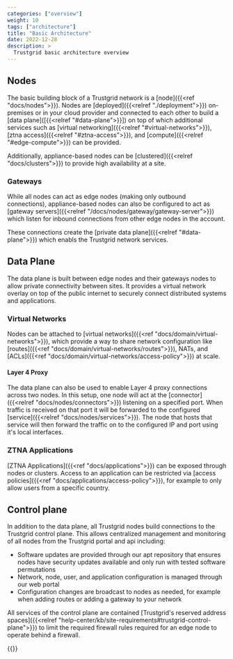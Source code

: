 ```yaml
---
categories: ["overview"]
weight: 10
tags: ["architecture"]
title: "Basic Architecture"
date: 2022-12-28
description: >
  Trustgrid basic architecture overview
---
```


## Nodes

The basic building block of a Trustgrid network is a [node]({{<ref "docs/nodes">}}). Nodes are [deployed]({{<relref "./deployment">}}) on-premises or in your cloud provider and connected to each other to build a [data plane]([{{<relref "#data-plane">}}]) on top of which additional services such as [virtual networking]({{<relref "#virtual-networks">}}), [ztna access]({{<relref "#ztna-access">}}), and [compute]({{<relref "#edge-compute">}}) can be provided.

Additionally, appliance-based nodes can be [clustered]({{<relref "docs/clusters">}}) to provide high availability at a site. 

### Gateways
While all nodes can act as edge nodes (making only outbound connections), appliance-based nodes can also be configured to act as [gateway servers]({{<relref "/docs/nodes/gateway/gateway-server">}}) which listen for inbound connections from other edge nodes in the account.  

These connections create the [private data plane]({{<relref "#data-plane">}}) which enabls the Trustgrid network services.

## Data Plane

The data plane is built between edge nodes and their gateways nodes to allow private connectivity between sites. It provides a virtual network overlay on top of the public internet to securely connect distributed systems and applications.

### Virtual Networks

Nodes can be attached to [virtual networks]({{<ref "docs/domain/virtual-networks">}}), which provide a way to share network configuration like [routes]({{<ref "docs/domain/virtual-networks/routes">}}), NATs, and [ACLs]({{<ref "docs/domain/virtual-networks/access-policy">}}) at scale. 

#### Layer 4 Proxy
The data plane can also be used to enable Layer 4 proxy connections across two nodes.  In this setup, one node will act at the [connector]({{<relref "docs/nodes/connectors">}}) listening on a specified port.  When traffic is received on that port it will be forwarded to the configured [service]({{<relref "docs/nodes/services">}}). The node that hosts that service will then forward the traffic on to the configured IP and port using it's local interfaces.

### ZTNA Applications

[ZTNA Applications]({{<ref "docs/applications">}}) can be exposed through nodes or clusters. Access to an application can be restricted via [access policies]({{<ref "docs/applications/access-policy">}}), for example to only allow users from a specific country.


## Control plane

In addition to the data plane, all Trustgrid nodes build connections to the Trustgrid control plane. This allows centralized management and monitoring of all nodes from the Trustgrid portal and api including: 

* Software updates are provided through our apt repository that ensures nodes have security updates available and only run with tested software permutations
* Network, node, user, and application configuration is managed through our web portal
* Configuration changes are broadcast to nodes as needed, for example when adding routes or adding a gateway to your network

All services of the control plane are contained [Trustgrid's reserved address spaces]({{<relref "help-center/kb/site-requirements#trustgrid-control-plane">}}) to limit the required firewall rules required for an edge node to operate behind a firewall.


{{<tgimg src="basic-connectivity.png" width="80%" alt="Basic connectivity diagram" caption="Basic Connectivity Diagram">}}

